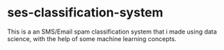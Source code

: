 # ses-classification-system
This is a an SMS/Email spam classification system that i made using data science, with the help of some machine learning concepts.
